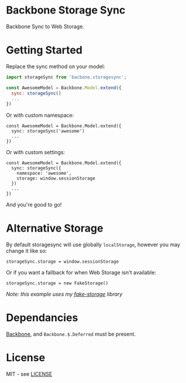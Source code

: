 # Backbone Storage Sync

Backbone Sync to Web Storage.

# Getting Started

Replace the sync method on your model:

```js
import storageSync from 'bacbone.storagesync';

const AwesomeModel = Backbone.Model.extend({
  sync: storageSync()
  ...
})
```

Or with custom namespace:

```
const AwesomeModel = Backbone.Model.extend({
  sync: storageSync('awesome')
  ...
})
```

Or with custom settings:

```
const AwesomeModel = Backbone.Model.extend({
  sync: storageSync({
    namespace: 'awesome',
    storage: window.sessionStorage
  })
  ...
})
```

And you're good to go!

# Alternative Storage

By default storagesync will use globally `localStorage`, however you may change it like so:

```
storageSync.storage = window.sessionStorage
```

Or if you want a fallback for when Web Storage isn't available:

```
storageSync.storage = new FakeStorage()
```

*Note: this example uses my [fake-storage](https://github.com/jacobbuck/fake-storage) library*

# Dependancies

[Backbone](http://backbonejs.org), and `Backbone.$.Deferred` must be present.

# License

MIT - see [LICENSE](LICENSE)
